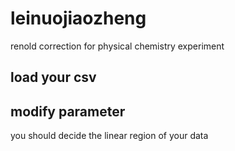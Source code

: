 # leinuojiaozheng
renold correction for physical chemistry experiment
## load your csv
## modify parameter
you should decide the linear region of your data
